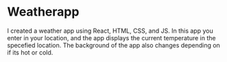 # Weatherapp

I created a weather app using React, HTML, CSS, and JS. In this app you enter in your location, and the app displays the current temperature in the specefied location. The background of the app also changes depending on if its hot or cold.
